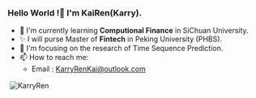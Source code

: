 ### Hello World !👋 I'm KaiRen(Karry).

- 🌱 I'm currently learning **Computional Finance** in SiChuan University.
- ✨ I will purse Master of **Fintech** in Peking University (PHBS).
- 🔭 I'm focusing on the research of Time Sequence Prediction.
- 📫 How to reach me:
  - Email : KarryRenKai@outlook.com

<p>&nbsp;<img align="center" src="https://github-readme-stats.vercel.app/api?username=KarryRen&show_icons=true&locale=en" alt="KarryRen" /></p>
